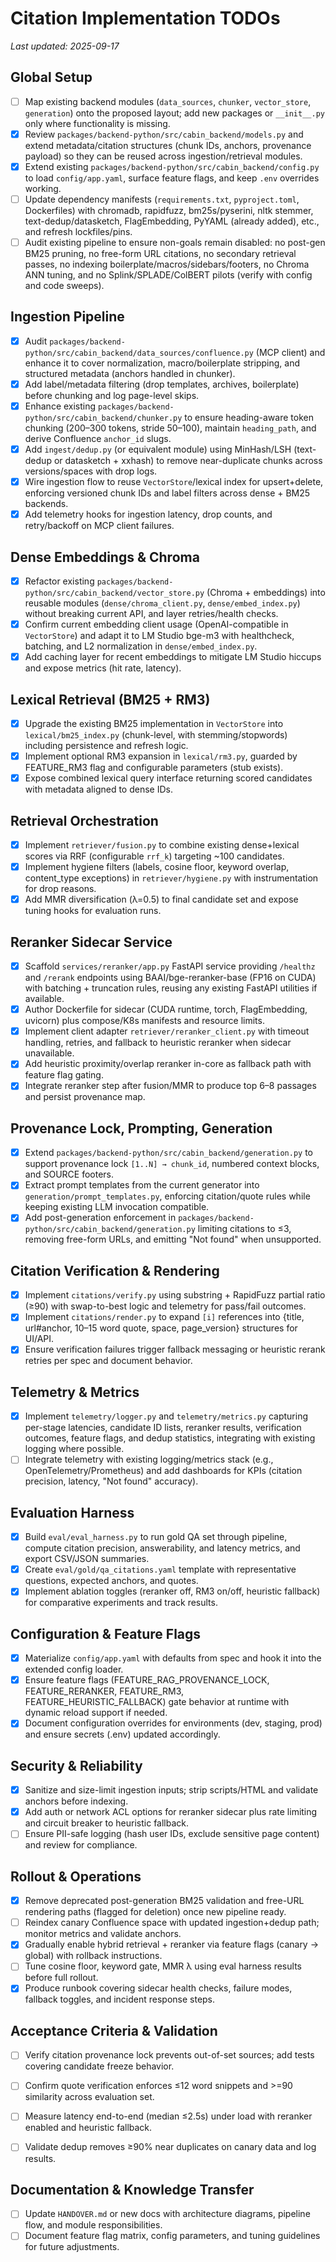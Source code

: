 # Citation Implementation TODOs

_Last updated: 2025-09-17_

## Global Setup
- [ ] Map existing backend modules (`data_sources`, `chunker`, `vector_store`, `generation`) onto the proposed layout; add new packages or `__init__.py` only where functionality is missing.
- [x] Review `packages/backend-python/src/cabin_backend/models.py` and extend metadata/citation structures (chunk IDs, anchors, provenance payload) so they can be reused across ingestion/retrieval modules.
- [x] Extend existing `packages/backend-python/src/cabin_backend/config.py` to load `config/app.yaml`, surface feature flags, and keep `.env` overrides working.
- [ ] Update dependency manifests (`requirements.txt`, `pyproject.toml`, Dockerfiles) with chromadb, rapidfuzz, bm25s/pyserini, nltk stemmer, text-dedup/datasketch, FlagEmbedding, PyYAML (already added), etc., and refresh lockfiles/pins.
- [ ] Audit existing pipeline to ensure non-goals remain disabled: no post-gen BM25 pruning, no free-form URL citations, no secondary retrieval passes, no indexing boilerplate/macros/sidebars/footers, no Chroma ANN tuning, and no Splink/SPLADE/ColBERT pilots (verify with config and code sweeps).

## Ingestion Pipeline
- [x] Audit `packages/backend-python/src/cabin_backend/data_sources/confluence.py` (MCP client) and enhance it to cover normalization, macro/boilerplate stripping, and structured metadata (anchors handled in chunker).
- [x] Add label/metadata filtering (drop templates, archives, boilerplate) before chunking and log page-level skips.
- [x] Enhance existing `packages/backend-python/src/cabin_backend/chunker.py` to ensure heading-aware token chunking (200–300 tokens, stride 50–100), maintain `heading_path`, and derive Confluence `anchor_id` slugs.
- [x] Add `ingest/dedup.py` (or equivalent module) using MinHash/LSH (text-dedup or datasketch + xxhash) to remove near-duplicate chunks across versions/spaces with drop logs.
- [x] Wire ingestion flow to reuse `VectorStore`/lexical index for upsert+delete, enforcing versioned chunk IDs and label filters across dense + BM25 backends.
- [x] Add telemetry hooks for ingestion latency, drop counts, and retry/backoff on MCP client failures.

## Dense Embeddings & Chroma
- [x] Refactor existing `packages/backend-python/src/cabin_backend/vector_store.py` (Chroma + embeddings) into reusable modules (`dense/chroma_client.py`, `dense/embed_index.py`) without breaking current API, and layer retries/health checks.
- [x] Confirm current embedding client usage (OpenAI-compatible in `VectorStore`) and adapt it to LM Studio bge-m3 with healthcheck, batching, and L2 normalization in `dense/embed_index.py`.
- [x] Add caching layer for recent embeddings to mitigate LM Studio hiccups and expose metrics (hit rate, latency).

## Lexical Retrieval (BM25 + RM3)
- [x] Upgrade the existing BM25 implementation in `VectorStore` into `lexical/bm25_index.py` (chunk-level, with stemming/stopwords) including persistence and refresh logic.
- [x] Implement optional RM3 expansion in `lexical/rm3.py`, guarded by FEATURE_RM3 flag and configurable parameters (stub exists).
- [x] Expose combined lexical query interface returning scored candidates with metadata aligned to dense IDs.

## Retrieval Orchestration
- [x] Implement `retriever/fusion.py` to combine existing dense+lexical scores via RRF (configurable `rrf_k`) targeting ~100 candidates.
- [x] Implement hygiene filters (labels, cosine floor, keyword overlap, content_type exceptions) in `retriever/hygiene.py` with instrumentation for drop reasons.
- [x] Add MMR diversification (λ=0.5) to final candidate set and expose tuning hooks for evaluation runs.

## Reranker Sidecar Service
- [x] Scaffold `services/reranker/app.py` FastAPI service providing `/healthz` and `/rerank` endpoints using BAAI/bge-reranker-base (FP16 on CUDA) with batching + truncation rules, reusing any existing FastAPI utilities if available.
- [x] Author Dockerfile for sidecar (CUDA runtime, torch, FlagEmbedding, uvicorn) plus compose/K8s manifests and resource limits.
- [x] Implement client adapter `retriever/reranker_client.py` with timeout handling, retries, and fallback to heuristic reranker when sidecar unavailable.
- [x] Add heuristic proximity/overlap reranker in-core as fallback path with feature flag gating.
- [x] Integrate reranker step after fusion/MMR to produce top 6–8 passages and persist provenance map.

## Provenance Lock, Prompting, Generation
- [x] Extend `packages/backend-python/src/cabin_backend/generation.py` to support provenance lock `[1..N] → chunk_id`, numbered context blocks, and SOURCE footers.
- [x] Extract prompt templates from the current generator into `generation/prompt_templates.py`, enforcing citation/quote rules while keeping existing LLM invocation compatible.
- [x] Add post-generation enforcement in `packages/backend-python/src/cabin_backend/generation.py` limiting citations to ≤3, removing free-form URLs, and emitting "Not found" when unsupported.

## Citation Verification & Rendering
- [x] Implement `citations/verify.py` using substring + RapidFuzz partial ratio (≥90) with swap-to-best logic and telemetry for pass/fail outcomes.
- [x] Implement `citations/render.py` to expand `[i]` references into {title, url#anchor, 10–15 word quote, space, page_version} structures for UI/API.
- [x] Ensure verification failures trigger fallback messaging or heuristic rerank retries per spec and document behavior.

## Telemetry & Metrics
- [x] Implement `telemetry/logger.py` and `telemetry/metrics.py` capturing per-stage latencies, candidate ID lists, reranker results, verification outcomes, feature flags, and dedup statistics, integrating with existing logging where possible.
- [ ] Integrate telemetry with existing logging/metrics stack (e.g., OpenTelemetry/Prometheus) and add dashboards for KPIs (citation precision, latency, "Not found" accuracy).

## Evaluation Harness
- [x] Build `eval/eval_harness.py` to run gold QA set through pipeline, compute citation precision, answerability, and latency metrics, and export CSV/JSON summaries.
- [x] Create `eval/gold/qa_citations.yaml` template with representative questions, expected anchors, and quotes.
- [x] Implement ablation toggles (reranker off, RM3 on/off, heuristic fallback) for comparative experiments and track results.

## Configuration & Feature Flags
- [x] Materialize `config/app.yaml` with defaults from spec and hook it into the extended config loader.
- [x] Ensure feature flags (FEATURE_RAG_PROVENANCE_LOCK, FEATURE_RERANKER, FEATURE_RM3, FEATURE_HEURISTIC_FALLBACK) gate behavior at runtime with dynamic reload support if needed.
- [x] Document configuration overrides for environments (dev, staging, prod) and ensure secrets (.env) updated accordingly.

## Security & Reliability
- [x] Sanitize and size-limit ingestion inputs; strip scripts/HTML and validate anchors before indexing.
- [x] Add auth or network ACL options for reranker sidecar plus rate limiting and circuit breaker to heuristic fallback.
- [ ] Ensure PII-safe logging (hash user IDs, exclude sensitive page content) and review for compliance.

## Rollout & Operations
- [x] Remove deprecated post-generation BM25 validation and free-URL rendering paths (flagged for deletion) once new pipeline ready.
- [ ] Reindex canary Confluence space with updated ingestion+dedup path; monitor metrics and validate anchors.
- [x] Gradually enable hybrid retrieval + reranker via feature flags (canary → global) with rollback instructions.
- [ ] Tune cosine floor, keyword gate, MMR λ using eval harness results before full rollout.
- [x] Produce runbook covering sidecar health checks, failure modes, fallback toggles, and incident response steps.

## Acceptance Criteria & Validation
- [ ] Verify citation provenance lock prevents out-of-set sources; add tests covering candidate freeze behavior.
- [ ] Confirm quote verification enforces ≤12 word snippets and >=90 similarity across evaluation set.
- [ ] Measure latency end-to-end (median ≤2.5s) under load with reranker enabled and heuristic fallback.
- [ ] Validate dedup removes ≥90% near duplicates on canary data and log results.



## Documentation & Knowledge Transfer
- [ ] Update `HANDOVER.md` or new docs with architecture diagrams, pipeline flow, and module responsibilities.
- [ ] Document feature flag matrix, config parameters, and tuning guidelines for future adjustments.
